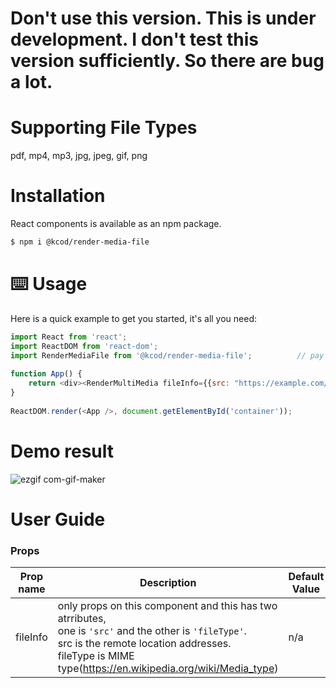 # Don't use this version. This is under development. I don't test this version sufficiently. So there are bug a lot.

# Supporting File Types
pdf, mp4, mp3, jpg, jpeg, gif, png

# Installation
React components is available as an npm package.

```bash
$ npm i @kcod/render-media-file
```

# ⌨️ Usage
Here is a quick example to get you started, it's all you need:

```js
import React from 'react';
import ReactDOM from 'react-dom';
import RenderMediaFile from '@kcod/render-media-file';          // pay attention
 
function App() {
    return <div><RenderMultiMedia fileInfo={{src: "https://example.com/sample.pdf", fileType: "application/pdf"}} /></div>;
}
 
ReactDOM.render(<App />, document.getElementById('container'));
```

# Demo result
![ezgif com-gif-maker](https://user-images.githubusercontent.com/24896007/69593100-8a710900-103b-11ea-8f89-12feea8bec3a.gif)


# User Guide
### Props
|Prop name | Description| Default Value | Example Values |
|----------|------------|---------------|----------------|
|fileInfo  | only props on this component and this has two atrributes, <br>one is `'src'` and the other is `'fileType'`. <br>src is the remote location addresses. <br>fileType is MIME type(https://en.wikipedia.org/wiki/Media_type) | n/a | <ul><li>fileInfo={{ src:`"http://example.com/sample.jpg"`, <br> fileType:`"image/png"`}}</li>|